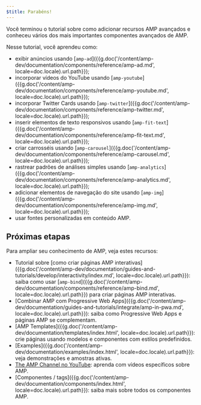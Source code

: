 ```yaml
---
$title: Parabéns!
---
```


Você terminou o tutorial sobre como adicionar recursos AMP avançados e conheceu vários dos mais importantes componentes avançados de AMP.

Nesse tutorial, você aprendeu como:

- exibir anúncios usando [`amp-ad`]({{g.doc('/content/amp-dev/documentation/components/reference/amp-ad.md', locale=doc.locale).url.path}});
- incorporar vídeos do YouTube usando [`amp-youtube`]({{g.doc('/content/amp-dev/documentation/components/reference/amp-youtube.md', locale=doc.locale).url.path}});
- incorporar Twitter Cards usando [`amp-twitter`]({{g.doc('/content/amp-dev/documentation/components/reference/amp-twitter.md', locale=doc.locale).url.path}});
- inserir elementos de texto responsivos usando [`amp-fit-text`]({{g.doc('/content/amp-dev/documentation/components/reference/amp-fit-text.md', locale=doc.locale).url.path}});
- criar carrosséis usando [`amp-carousel`]({{g.doc('/content/amp-dev/documentation/components/reference/amp-carousel.md', locale=doc.locale).url.path}});
- rastrear padrões de análises simples usando [`amp-analytics`]({{g.doc('/content/amp-dev/documentation/components/reference/amp-analytics.md', locale=doc.locale).url.path}});
- adicionar elementos de navegação do site usando [`amp-img`]({{g.doc('/content/amp-dev/documentation/components/reference/amp-img.md', locale=doc.locale).url.path}});
- usar fontes personalizadas em conteúdo AMP.

## Próximas etapas

Para ampliar seu conhecimento de AMP, veja estes recursos:

- Tutorial sobre [como criar páginas AMP interativas]({{g.doc('/content/amp-dev/documentation/guides-and-tutorials/develop/interactivity/index.md', locale=doc.locale).url.path}}): saiba como usar [`amp-bind`]({{g.doc('/content/amp-dev/documentation/components/reference/amp-bind.md', locale=doc.locale).url.path}}) para criar páginas AMP interativas.
- [Combinar AMP com Progressive Web Apps]({{g.doc('/content/amp-dev/documentation/guides-and-tutorials/integrate/amp-in-pwa.md', locale=doc.locale).url.path}}): saiba como Progressive Web Apps e páginas AMP se complementam.
- [AMP Templates]({{g.doc('/content/amp-dev/documentation/templates/index.html', locale=doc.locale).url.path}}): crie páginas usando modelos e componentes com estilos predefinidos.
- [Examples]({{g.doc('/content/amp-dev/documentation/examples/index.html', locale=doc.locale).url.path}}): veja demonstrações e amostras ativas.
- [The AMP Channel no YouTube](https://www.youtube.com/channel/UCXPBsjgKKG2HqsKBhWA4uQw): aprenda com vídeos específicos sobre AMP.
- [Componentes / tags]({{g.doc('/content/amp-dev/documentation/components/index.html', locale=doc.locale).url.path}}): saiba mais sobre todos os componentes AMP.
